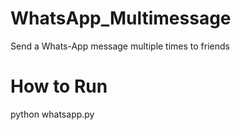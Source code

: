 # WhatsApp_Multimessage
Send a Whats-App message multiple times to friends

# How to Run

python whatsapp.py
